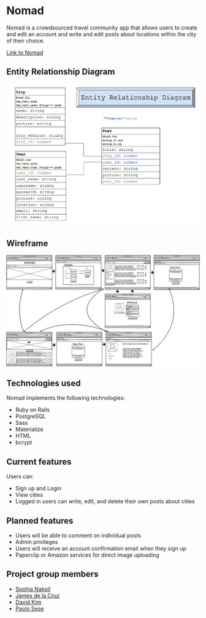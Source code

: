 # Nomad

Nomad is a crowdsourced travel community app that allows users to create and edit an account and write and edit posts about locations within the city of their choice.

[Link to Nomad](https://nomad30.herokuapp.com/)

## Entity Relationship Diagram

![alt text](app/assets/images/erd.png)

## Wireframe

![alt text](app/assets/images/wireframe.png)

## Technologies used

Nomad implements the following technologies:
+ Ruby on Rails
+ PostgreSQL
+ Sass
+ Materialize
+ HTML
+ bcrypt

## Current features

Users can:
+ Sign up and Login
+ View cities
+ Logged in users can write, edit, and delete their own posts about cities

## Planned features

+ Users will be able to comment on individual posts
+ Admin privileges
+ Users will receive an account confirmation email when they sign up
+ Paperclip or Amazon services for direct image uploading

## Project group members

+ [Sophia Nakpil](https://github.com/sophn11/)
+ [James de la Cruz](https://github.com/jamesdlc/)
+ [David Kim](https://github.com/WDIDavidKim/)
+ [Paolo Sese](https://github.com/jpaolosese/)
